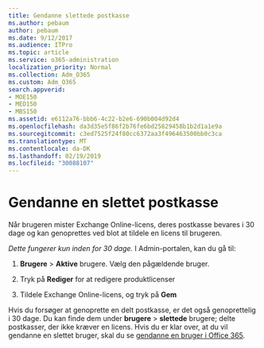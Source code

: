```yaml
---
title: Gendanne slettede postkasse
ms.author: pebaum
author: pebaum
ms.date: 9/12/2017
ms.audience: ITPro
ms.topic: article
ms.service: o365-administration
localization_priority: Normal
ms.collection: Adm_O365
ms.custom: Adm_O365
search.appverid:
- MOE150
- MED150
- MBS150
ms.assetid: e6112a76-bbb6-4c22-b2e6-690b004d92d4
ms.openlocfilehash: da3d35e5f86f2b76fe6bd25829458b1b2d1a1e9a
ms.sourcegitcommit: c3ed7525f24f80cc6372aa3f496463500bb0c3ca
ms.translationtype: MT
ms.contentlocale: da-DK
ms.lasthandoff: 02/19/2019
ms.locfileid: "30088107"
---
```

# <a name="restore-a-deleted-mailbox"></a>Gendanne en slettet postkasse

Når brugeren mister Exchange Online-licens, deres postkasse bevares i 30 dage og kan genoprettes ved blot at tildele en licens til brugeren.
  
 *Dette fungerer kun inden for 30 dage.*  I Admin-portalen, kan du gå til: 
  
1. **Brugere** \> **Aktive** brugere. Vælg den pågældende bruger. 
    
2. Tryk på **Rediger** for at redigere produktlicenser 
    
3. Tildele Exchange Online-licens, og tryk på **Gem**
    
Hvis du forsøger at genoprette en delt postkasse, er det også genoprettelig i 30 dage. Du kan finde dem under **brugere** \> **slettede** brugere; delte postkasser, der ikke kræver en licens. Hvis du er klar over, at du vil gendanne en slettet bruger, skal du se [gendanne en bruger i Office 365](https://docs.microsoft.com/en-us/office365/admin/add-users/restore-user).
  

